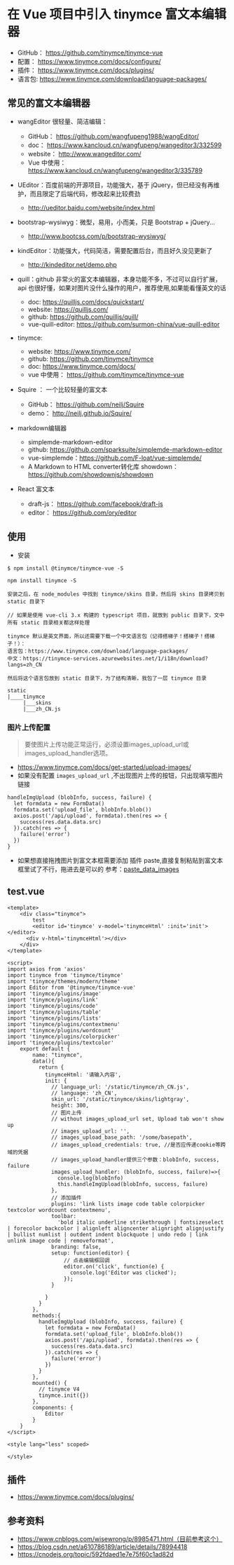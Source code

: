 # 在 Vue 项目中引入 tinymce 富文本编辑器

- GitHub： https://github.com/tinymce/tinymce-vue
- 配置： https://www.tinymce.com/docs/configure/
- 插件： https://www.tinymce.com/docs/plugins/
- 语言包: https://www.tinymce.com/download/language-packages/

## 常见的富文本编辑器
- wangEditor 很轻量、简洁编辑：
  - GitHub：  https://github.com/wangfupeng1988/wangEditor/
  - doc： https://www.kancloud.cn/wangfupeng/wangeditor3/332599
  - website： http://www.wangeditor.com/
  - Vue 中使用： https://www.kancloud.cn/wangfupeng/wangeditor3/335789
- UEditor：百度前端的开源项目，功能强大，基于 jQuery，但已经没有再维护，而且限定了后端代码，修改起来比较费劲
  - http://ueditor.baidu.com/website/index.html
  
- bootstrap-wysiwyg：微型，易用，小而美，只是 Bootstrap + jQuery...
  - http://www.bootcss.com/p/bootstrap-wysiwyg/
  
- kindEditor：功能强大，代码简洁，需要配置后台，而且好久没见更新了
  - http://kindeditor.net/demo.php
  
- quill：github 非常火的富文本编辑器，本身功能不多，不过可以自行扩展，api 也很好懂，如果对图片没什么操作的用户，推荐使用,如果能看懂英文的话
  - doc: https://quilljs.com/docs/quickstart/
  - website: https://quilljs.com/
  - github: https://github.com/quilljs/quill/
  - vue-quill-editor: https://github.com/surmon-china/vue-quill-editor
  
- tinymce:
  - website: https://www.tinymce.com/
  - github: https://github.com/tinymce/tinymce
  - doc: https://www.tinymce.com/docs/
  - vue 中使用： https://github.com/tinymce/tinymce-vue

- Squire ： 一个比较轻量的富文本
  - GitHub： https://github.com/neilj/Squire
  - demo： http://neilj.github.io/Squire/
  
- markdown编辑器
  - simplemde-markdown-editor
  - github: https://github.com/sparksuite/simplemde-markdown-editor
  - vue-simplemde：https://github.com/F-loat/vue-simplemde/
  - A Markdown to HTML converter转化库 showdown：https://github.com/showdownjs/showdown
  
- React 富文本
  - draft-js： https://github.com/facebook/draft-js
  - editor： https://github.com/ory/editor



## 使用
- 安装
```
$ npm install @tinymce/tinymce-vue -S

npm install tinymce -S

安装之后，在 node_modules 中找到 tinymce/skins 目录，然后将 skins 目录拷贝到 static 目录下

// 如果是使用 vue-cli 3.x 构建的 typescript 项目，就放到 public 目录下，文中所有 static 目录相关都这样处理

tinymce 默认是英文界面，所以还需要下载一个中文语言包（记得搭梯子！搭梯子！搭梯子！）：
语言包：https://www.tinymce.com/download/language-packages/
中文：https://tinymce-services.azurewebsites.net/1/i18n/download?langs=zh_CN

然后将这个语言包放到 static 目录下，为了结构清晰，我包了一层 tinymce 目录

static
|____tinymce
     |___skins
     |___zh_CN.js
```
### 图片上传配置
> 要使图片上传功能正常运行，必须设置images_upload_url或images_upload_handler选项。

  - https://www.tinymce.com/docs/get-started/upload-images/
  - 如果没有配置 `images_upload_url`  ,不出现图片上传的按钮，只出现填写图片链接
```
handleImgUpload (blobInfo, success, failure) {
  let formdata = new FormData()
  formdata.set('upload_file', blobInfo.blob())
  axios.post('/api/upload', formdata).then(res => {
    success(res.data.data.src)
  }).catch(res => {
    failure('error')
  })
}
```
- 如果想直接拖拽图片到富文本框需要添加 插件 paste,直接复制粘贴到富文本框里试了不行，拖进去是可以的
参考：[paste_data_images](https://www.tiny.cloud/docs/plugins/paste/#paste_data_images)



## test.vue
```
<template>
    <div class="tinymce">
        test
        <editor id='tinymce' v-model='tinymceHtml' :init='init'></editor>
      <div v-html='tinymceHtml'></div>
    </div>
</template>

<script>
import axios from 'axios'
import tinymce from 'tinymce/tinymce'
import 'tinymce/themes/modern/theme'
import Editor from '@tinymce/tinymce-vue'
import 'tinymce/plugins/image'
import 'tinymce/plugins/link'
import 'tinymce/plugins/code'
import 'tinymce/plugins/table'
import 'tinymce/plugins/lists'
import 'tinymce/plugins/contextmenu'
import 'tinymce/plugins/wordcount'
import 'tinymce/plugins/colorpicker'
import 'tinymce/plugins/textcolor'
    export default {
        name: "tinymce",
        data(){
          return {
            tinymceHtml: '请输入内容',
            init: {
              // language_url: '/static/tinymce/zh_CN.js',
              // language: 'zh_CN',
              skin_url: '/static/tinymce/skins/lightgray',
              height: 300,
              // 图片上传
              // without images_upload_url set, Upload tab won't show up
              // images_upload_url: '',
              // images_upload_base_path: '/some/basepath',
              // images_upload_credentials: true, //是否应传递cookie等跨域的凭据
              // images_upload_handler提供三个参数：blobInfo, success, failure
              images_upload_handler: (blobInfo, success, failure)=>{
                console.log(blobInfo)
                this.handleImgUpload(blobInfo, success, failure)
              },
              // 添加插件
              plugins: 'link lists image code table colorpicker textcolor wordcount contextmenu',
              toolbar:
                'bold italic underline strikethrough | fontsizeselect | forecolor backcolor | alignleft aligncenter alignright alignjustify | bullist numlist | outdent indent blockquote | undo redo | link unlink image code | removeformat',
              branding: false,
              setup: function(editor) {
                  // 点击编辑框回调
                  editor.on('click', function(e) {
                    console.log('Editor was clicked');
                  });
              }

            }
          }
        },
        methods:{
          handleImgUpload (blobInfo, success, failure) {
            let formdata = new FormData()
            formdata.set('upload_file', blobInfo.blob())
            axios.post('/api/upload', formdata).then(res => {
              success(res.data.data.src)
            }).catch(res => {
              failure('error')
            })
          }
        },
        mounted() {
          // tinymce V4
          tinymce.init({})
        },
        components: {
            Editor
        }
    }
</script>

<style lang="less" scoped>

</style>

```

## 插件
- https://www.tinymce.com/docs/plugins/


## 参考资料
- https://www.cnblogs.com/wisewrong/p/8985471.html（目前参考这个）
- https://blog.csdn.net/a610786189/article/details/78994418
- https://cnodejs.org/topic/592fdaed1e7e75f60c1ad82d
